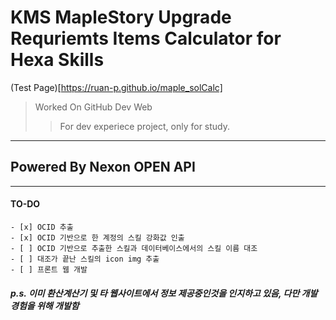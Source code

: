 # KMS MapleStory Upgrade Requriemts Items Calculator for Hexa Skills
(Test Page)[https://ruan-p.github.io/maple_solCalc]

>Worked On GitHub Dev Web  
>>For dev experiece project, only for study.
***
## Powered By Nexon OPEN API
***
#### TO-DO
    - [x] OCID 추출
    - [x] OCID 기반으로 한 계정의 스킬 강화값 인출
    - [ ] OCID 기반으로 추출한 스킬과 데이터베이스에서의 스킬 이름 대조
    - [ ] 대조가 끝난 스킬의 icon img 추출
    - [ ] 프론트 웹 개발



##### p.s. 이미 환산계산기 및 타 웹사이트에서 정보 제공중인것을 인지하고 있음, 다만 개발 경험을 위해 개발함
